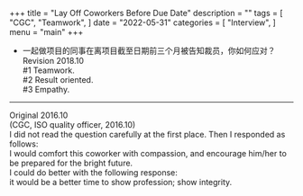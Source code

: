 +++
title = "Lay Off Coworkers Before Due Date"
description = ""
tags = [
    "CGC",
    "Teamwork",
]
date = "2022-05-31"
categories = [
    "Interview",
]
menu = "main"
+++

* 一起做项目的同事在离项目截至日期前三个月被告知裁员，你如何应对？  
Revision 2018.10  
#1 Teamwork.  
#2 Result oriented.  
#3 Empathy.  

***
Original 2016.10  
(CGC, ISO quality officer, 2016.10)  
I did not read the question carefully at the first place.  Then I responded as follows:   
I would comfort this coworker with compassion, and encourage him/her to be prepared for the bright future.  
I could do better with the following response:  
it would be a better time to show profession; show integrity.  
